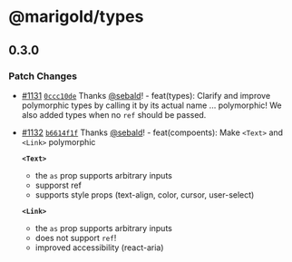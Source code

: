 # @marigold/types

## 0.3.0
### Patch Changes



- [#1131](https://github.com/marigold-ui/marigold/pull/1131) [`0ccc10de`](https://github.com/marigold-ui/marigold/commit/0ccc10dec290ed3e5ce042277a6c6e51c40ae4c3) Thanks [@sebald](https://github.com/sebald)! - feat(types): Clarify and improve polymorphic types by calling it by its actual name ... polymorphic! We also added types when no `ref` should be passed.



- [#1132](https://github.com/marigold-ui/marigold/pull/1132) [`b6614f1f`](https://github.com/marigold-ui/marigold/commit/b6614f1f54165bc295709fa2e7f1c50892163fc3) Thanks [@sebald](https://github.com/sebald)! - feat(compoents): Make `<Text>` and `<Link>` polymorphic
  
  **`<Text>`**
  - the `as` prop supports arbitrary inputs
  - supporst ref
  - supports style props (text-align, color, cursor, user-select)
  
  **`<Link>`**
  - the `as` prop supports arbitrary inputs
  - does not support `ref`!
  - improved accessibility (react-aria)
